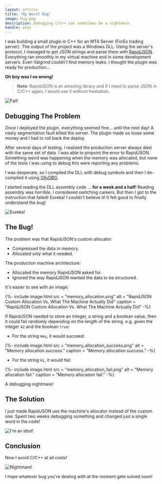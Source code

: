 ```yaml
---
layout: article
title: "My Worst Bug"
image: bug.png
description: Debugging C/C++ can sometimes be a nightmare.
handle: alex
---
```


I was building a small plugin in C++ for an MT4 Server (ForEx trading server). The output of the project was a Windows DLL. Using the server's protocol, I managed to get JSON strings and parse them with [RapidJSON](https://rapidjson.org/). Everything ran smoothly in my virtual machine and in some development servers. Even Valgrind couldn't find memory leaks. I thought the plugin was ready for production...

**Oh boy was I so wrong!**

> **Note**: RapidJSON is an amazing library and if I need to parse JSON in C/C++ again, I would use it without hesitation.

![Fail!](https://media.giphy.com/media/EimNpKJpihLY4/giphy.gif)

## Debugging The Problem

Once I deployed the plugin, everything seemed fine... until the next day! A nasty segmentation fault killed the server. The plugin made us loose some money and I had to roll back the deploy.

After several days of testing, I realized the production server always died with the same set of data. I was able to pinpoint the error to RapidJSON. Something weird was happening when the memory was allocated, but none of the tools I was using to debug this were reporting any problems.

I was desperate, so I compiled the DLL with debug symbols and then I de-compiled it using [OllyDBG](http://www.ollydbg.de/).

I started reading the DLL assembly code ... **for a week and a half**! Reading assembly was horrible. I considered switching careers. But then I got to the instruction that failed! Eureka! I couldn't believe it! It felt good to finally understand the bug!

![Eureka!](https://media.giphy.com/media/WR2W4OIee3YBQbIbID/giphy.gif)

## The Bug!

The problem was that RapidJSON's custom allocator:

- Compressed the data in memory.
- Allocated only what it needed.

The production machine architecture:

- Allocated the memory RapidJSON asked for.
- Ignored the way RapidJSON wanted the data to be structured.

It's easier to see with an image:

{%- include image.html
    src = "memory_allocation.png"
    alt = "RapidJSON Custom Allocation Vs. What The Machine Actually Did"
    caption = "RapidJSON Custom Allocation Vs. What The Machine Actually Did"
    -%}

If RapidJSON needed to store an integer, a string and a boolean value, then it could fail randomly depending on the length of the string. e.g. given the integer `42` and the boolean `true`:

- For the string `Hey`, it would succeed:

{%- include image.html
    src = "memory_allocation_success.png"
    alt = "Memory allocation success."
    caption = "Memory allocation success."
    -%}

- For the string `Hi`, it would fail:

{%- include image.html
    src = "memory_allocation_fail.png"
    alt = "Memory allocation fail."
    caption = "Memory allocation fail."
    -%}

A debugging nightmare!

## The Solution

I just made RapidJSON use the machine's allocator instead of the custom one. Spent two weeks debugging something and changed just a single word in the code!

![I'm an idiot!](https://media.giphy.com/media/10PDlC02A1L5Cw/giphy.gif)

## Conclusion

Now I avoid C/C++ at all costs!

![Nightmare!](https://media.giphy.com/media/3o7TKCEuECLAqDYEY8/giphy.gif)

I hope whatever bug you're dealing with at the moment gets solved soon!
